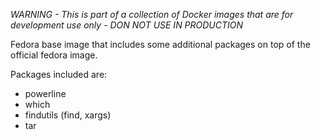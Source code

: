 *WARNING - This is part of a collection of Docker images that are for development use only - DON NOT USE IN PRODUCTION*

Fedora base image that includes some additional packages on top of the official fedora image.

Packages included are:

- powerline
- which
- findutils (find, xargs)
- tar
